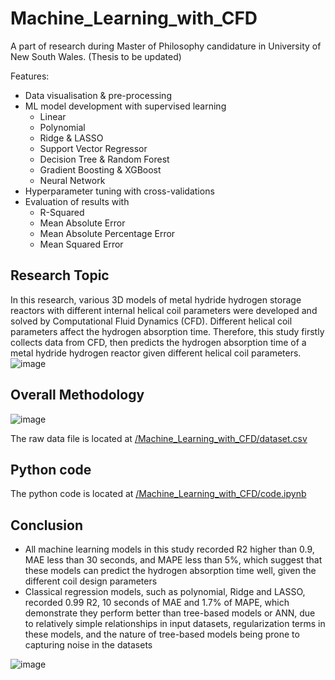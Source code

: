 # Machine_Learning_with_CFD
A part of research during Master of Philosophy candidature in University of New South Wales. (Thesis to be updated)

Features:
  - Data visualisation & pre-processing
  - ML model development with supervised learning
    - Linear
    - Polynomial
    - Ridge & LASSO
    - Support Vector Regressor
    - Decision Tree & Random Forest
    - Gradient Boosting & XGBoost
    - Neural Network
  - Hyperparameter tuning with cross-validations
  - Evaluation of results with
      - R-Squared
      - Mean Absolute Error
      - Mean Absolute Percentage Error
      - Mean Squared Error

## Research Topic

In this research, various 3D models of metal hydride hydrogen storage reactors with different internal helical coil parameters were developed and solved by Computational Fluid Dynamics (CFD). Different helical coil parameters affect the hydrogen absorption time. Therefore, this study firstly collects data from CFD, then predicts the hydrogen absorption time of a metal hydride hydrogen reactor given different helical coil parameters.
![image](https://github.com/user-attachments/assets/38f6a6e4-ee91-443c-b128-8562cb241bb6)


## Overall Methodology

![image](https://github.com/user-attachments/assets/430ea1b6-a64d-4337-9905-333f6625f856)


The raw data file is located at [/Machine_Learning_with_CFD/dataset.csv](https://github.com/siwoo-jung/Machine_Learning_with_CFD/blob/main/dataset.csv)

## Python code

The python code is located at [/Machine_Learning_with_CFD/code.ipynb](https://github.com/siwoo-jung/Machine_Learning_with_CFD/blob/main/code.ipynb)

## Conclusion

- All machine learning models in this study recorded R2 higher than 0.9, MAE less than 30 seconds, and MAPE less than 5%, which suggest that these models can predict the hydrogen absorption time well, given the different coil design parameters
- Classical regression models, such as polynomial, Ridge and LASSO, recorded 0.99 R2, 10 seconds of MAE and 1.7% of MAPE, which demonstrate they perform better than tree-based models or ANN, due to relatively simple relationships in input datasets, regularization terms in these models, and the nature of tree-based models being prone to capturing noise in the datasets

![image](https://github.com/user-attachments/assets/214d29e0-28db-42a2-a76c-dcab6dc21390)



